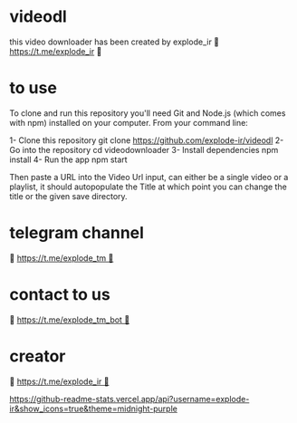 # videodl
this video downloader has been created by explode_ir
🥀 https://t.me/explode_ir 🥀

# to use

To clone and run this repository you'll need Git and Node.js (which comes with npm) installed on your computer. From your command line:

1- Clone this repository git clone https://github.com/explode-ir/videodl 
2- Go into the repository cd videodownloader 
3- Install dependencies npm install 
4- Run the app npm start

Then paste a URL into the Video Url input, can either be a single video or a playlist, it should autopopulate the Title at which point you can change the title or the given save directory.

# telegram channel

🥀 https://t.me/explode_tm 🥀

# contact to us

🥀 https://t.me/explode_tm_bot 🥀

# creator

🥀 https://t.me/explode_ir 🥀

https://github-readme-stats.vercel.app/api?username=explode-ir&show_icons=true&theme=midnight-purple
